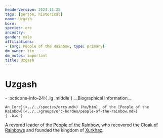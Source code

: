 ```yaml
---
headerVersion: 2023.11.25
tags: [person, historical]
name: Uzgash
born:
species: orc
ancestry:
gender: male
affiliations:
- {org: People of the Rainbow, type: primary}
dm_owner: tim
dm_notes: important
title: Uzgash
---
```

# Uzgash
<div class="grid cards ext-narrow-margin ext-one-column" markdown>
- :octicons-info-24:{ .lg .middle } __Biographical Information__

    An [orc](<../../species/orcs.md>) (he/him), of the [People of the Rainbow](<../../groups/orc-hordes/people-of-the-rainbow.md>)  
    { .bio }

</div>


A revered leader of the [People of the Rainbow](<../../groups/orc-hordes/people-of-the-rainbow.md>), who recovered the [Cloak of Rainbows](<../../things/artifacts-of-power/cloak-of-rainbows.md>) and founded the kingdom of [Xurkhaz](<../../gazetteer/upper-istaros/xurkhaz/xurkhaz.md>).

